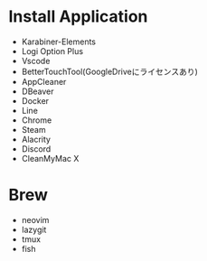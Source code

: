 # Install Application
- Karabiner-Elements
- Logi Option Plus
- Vscode
- BetterTouchTool(GoogleDriveにライセンスあり)
- AppCleaner
- DBeaver
- Docker
- Line
- Chrome
- Steam
- Alacrity
- Discord
- CleanMyMac X


# Brew
- neovim
- lazygit
- tmux
- fish

